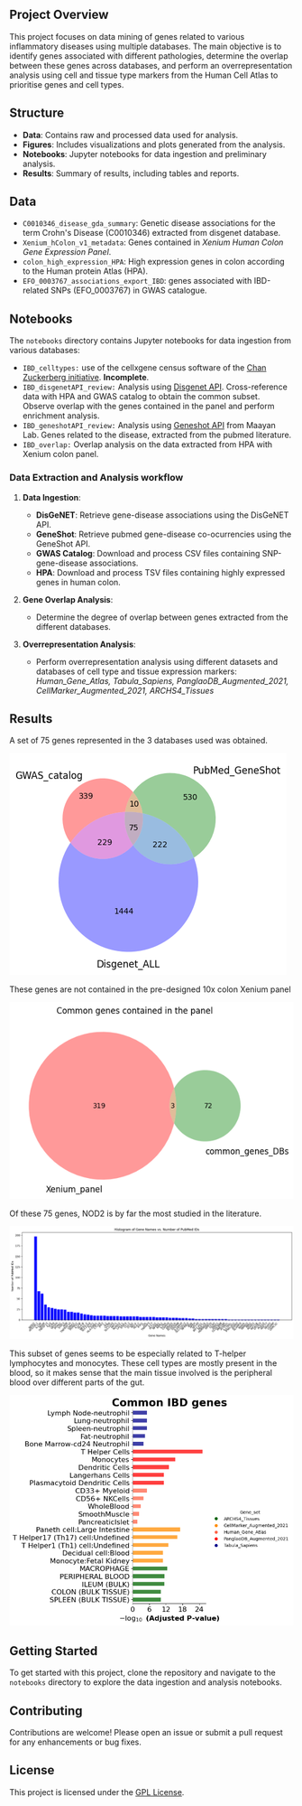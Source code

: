 ## Project Overview

This project focuses on data mining of genes related to various inflammatory diseases using multiple databases. The main objective is to identify genes associated with different pathologies, determine the overlap between these genes across databases, and perform an overrepresentation analysis using cell and tissue type markers from the Human Cell Atlas to prioritise genes and cell types.

## Structure

- **Data**: Contains raw and processed data used for analysis.
- **Figures**: Includes visualizations and plots generated from the analysis.
- **Notebooks**: Jupyter notebooks for data ingestion and preliminary analysis.
- **Results**: Summary of results, including tables and reports.

## Data
- `C0010346_disease_gda_summary`: Genetic disease associations for the term Crohn's Disease (C0010346) extracted from disgenet database.
- `Xenium_hColon_v1_metadata`: Genes contained in *Xenium Human Colon Gene Expression Panel*.
- `colon_high_expression_HPA`: High expression genes in colon according to the Human protein Atlas (HPA).
- `EFO_0003767_associations_export_IBD`: genes associated with IBD-related SNPs (EFO_0003767) in GWAS catalogue.

## Notebooks

The `notebooks` directory contains Jupyter notebooks for data ingestion from various databases:

- `IBD_celltypes:` use of the cellxgene census software of the [Chan Zuckerberg initiative](https://chanzuckerberg.github.io/cellxgene-census/). **Incomplete**.
- `IBD_disgenetAPI_review:` Analysis using [Disgenet API](https://www.disgenet.org/). Cross-reference data with HPA and GWAS catalog to obtain the common subset. Observe overlap with the genes contained in the panel and perform enrichment analysis.
- `IBD_geneshotAPI_review:` Analysis using [Geneshot API](https://maayanlab.cloud/geneshot/api.html) from Maayan Lab. Genes related to the disease, extracted from the pubmed literature.
- `IBD_overlap:` Overlap analysis on the data extracted from HPA with Xenium colon panel.

### Data Extraction and Analysis workflow

1. **Data Ingestion**:
   - **DisGeNET**: Retrieve gene-disease associations using the DisGeNET API.
   - **GeneShot**: Retrieve pubmed gene-disease co-ocurrencies using the GeneShot API.
   - **GWAS Catalog**: Download and process CSV files containing SNP-gene-disease associations.
   - **HPA**: Download and process TSV files containing highly expressed genes in human colon.

2. **Gene Overlap Analysis**:
   - Determine the degree of overlap between genes extracted from the different databases.
   
3. **Overrepresentation Analysis**:
   - Perform overrepresentation analysis using different datasets and databases of cell type and tissue expression markers:
   *Human_Gene_Atlas, Tabula_Sapiens, PanglaoDB_Augmented_2021, CellMarker_Augmented_2021, ARCHS4_Tissues*

## Results

A set of 75 genes represented in the 3 databases used was obtained.

![database_overlapping](./figures/GWAS_Catalog_VS_PudMed_Genes_Disgenet_Genes.png)

These genes are not contained in the pre-designed 10x colon Xenium panel

![panel_overlapping](./figures/Common_genes_Xenium_overlap.png)

Of these 75 genes, NOD2 is by far the most studied in the literature.

![pubmed_overlapping](./figures/75_common_IBD_genes_between%20databases.png)

This subset of genes seems to be especially related to T-helper lymphocytes and monocytes. These cell types are mostly present in the blood, so it makes sense that the main tissue involved is the peripheral blood over different parts of the gut.

![enrichment_common_genes](./figures/Enrichment_75_common_IBD_genes.png)


## Getting Started

To get started with this project, clone the repository and navigate to the `notebooks` directory to explore the data ingestion and analysis notebooks.

## Contributing
Contributions are welcome! Please open an issue or submit a pull request for any enhancements or bug fixes.

## License
This project is licensed under the [GPL License](LICENSE).
